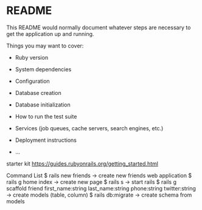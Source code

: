 # README

This README would normally document whatever steps are necessary to get the
application up and running.

Things you may want to cover:

* Ruby version

* System dependencies

* Configuration

* Database creation

* Database initialization

* How to run the test suite

* Services (job queues, cache servers, search engines, etc.)

* Deployment instructions

* ...

starter kit
https://guides.rubyonrails.org/getting_started.html

Command List
$ rails new friends -> create new friends web application
$ rails g home index -> create new page
$ rails s -> start rails
$ rails g scaffold friend first_name:string last_name:string phone:string twitter:string -> create models (table, column)
$ rails db:migrate -> create schema from models